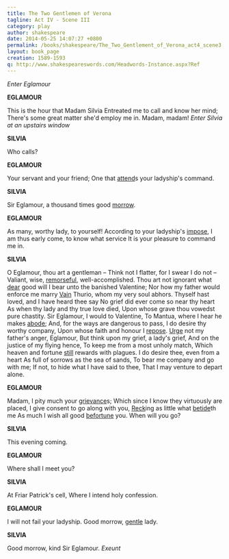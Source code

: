 ```yaml
---
title: The Two Gentlemen of Verona
tagline: Act IV - Scene III
category: play
author: shakespeare
date: 2014-05-25 14:07:27 +0800
permalink: /books/shakespeare/The_Two_Gentlement_of_Verona_act4_scene3.html
layout: book_page
creation: 1589-1593
q: http://www.shakespeareswords.com/Headwords-Instance.aspx?Ref
---
```


_Enter Eglamour_

**EGLAMOUR**

This is the hour that Madam Silvia
Entreated me to call and know her mind;
There's some great matter she'd employ me in.
Madam, madam!
_Enter Silvia at an upstairs window_



**SILVIA**

Who calls?



**EGLAMOUR**

Your servant and your friend;
One that [attend][1]s your ladyship's command.

[1]: {{page.q}}=78 "attend (v.) 1:  await, wait for, expect"


**SILVIA**

Sir Eglamour, a thousand times good [morrow][2].

[2]: {{page.q}}=10890 "morrow (n.):  morning"


**EGLAMOUR**

As many, worthy lady, to yourself!
According to your ladyship's [impose][3],
I am thus early come, to know what service
It is your pleasure to command me in.

[3]: {{page.q}}=5179 "impose (n.):  imposition, command, imposed duty"


**SILVIA**

O Eglamour, thou art a gentleman –
Think not I flatter, for I swear I do not –
Valiant, wise, [remorseful][4], well-accomplished.
Thou art not ignorant what [dear][5] good will
I bear unto the banished Valentine;
Nor how my father would enforce me marry
[Vain][6] Thurio, whom my very soul abhors.
Thyself hast loved, and I have heard thee say
No grief did ever come so near thy heart
As when thy lady and thy true love died,
Upon whose grave thou vowedst pure chastity.
Sir Eglamour, I would to Valentine,
To Mantua, where I hear he makes [abode][7];
And, for the ways are dangerous to pass,
I do desire thy worthy company,
Upon whose faith and honour I [repose][8].
[Urge][9] not my father's anger, Eglamour,
But think upon my grief, a lady's grief,
And on the justice of my flying hence,
To keep me from a most unholy match,
Which heaven and fortune [still][10] rewards with plagues.
I do desire thee, even from a heart
As full of sorrows as the sea of sands,
To bear me company and go with me;
If not, to hide what I have said to thee,
That I may venture to depart alone.

[4]: {{page.q}}=17176 "remorseful (adj.) 2:  compassionate, caring, full of pity"
[5]: {{page.q}}=8759 "dear (adj.) 6:  heartfelt, earnest, zealous"
[6]: {{page.q}}=7274 "vain (adj.) 1:  foolish, silly, stupid"
[7]: {{page.q}}=664 "abode (n.) 3:  dwelling-place, lodging, residence"
[8]: {{page.q}}=17162 "repose (v.):  confidently settle, happily rely"
[9]: {{page.q}}=6763 "urge (v.) 6:  provoke, incite, impel"
[10]: {{page.q}}=14077 "still (adv.) 1:  constantly, always, continually"


**EGLAMOUR**

Madam, I pity much your [grievance][11]s;
Which since I know they virtuously are placed,
I give consent to go along with you,
[Reck][13]ing as little what [betide][12]th me
As much I wish all good [befortune][14] you.
When will you go?

[11]: {{page.q}}=17944 "grievance (n.) 1:  distress, suffering, pain"
[12]: {{page.q}}=1582 "betide (v.) 1:  happen (to), befall, come (to)"
[13]: {{page.q}}=16581 "reck (v.):  regard, heed, care [for]"
[14]: {{page.q}}=1682 "befortune (v.):  befall, happen, come upon"


**SILVIA**

This evening coming.



**EGLAMOUR**

Where shall I meet you?



**SILVIA**

At Friar Patrick's cell,
Where I intend holy confession.



**EGLAMOUR**

I will not fail your ladyship. Good morrow,
[gentle][15] lady.

[15]: {{page.q}}=17495 "gentle (adj.) 1:  well-born, honourable, noble"


**SILVIA**

Good morrow, kind Sir Eglamour.
_Exeunt_

